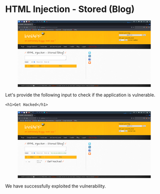 # HTML Injection - Stored (Blog)

<figure><img src="../.gitbook/assets/1 (46).png" alt=""><figcaption></figcaption></figure>

Let's provide the following input to check if the application is vulnerable.

```
<h1>Get Hacked</h1>
```

<figure><img src="../.gitbook/assets/2 (43).png" alt=""><figcaption></figcaption></figure>

We have successfully exploited the vulnerability.
